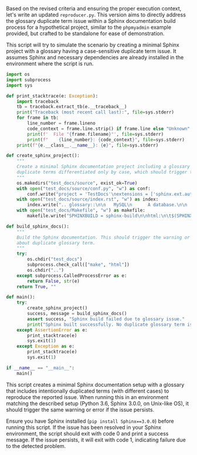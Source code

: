 Based on the revised criteria and ensuring the proper execution context, let's write an updated `reproducer.py`. This version aims to directly address the glossary duplicate term issue within a Sphinx documentation build process for a hypothetical project, similar to the `phpmyadmin` example provided, but crafted to be standalone for ease of demonstration.

This script will try to simulate the scenario by creating a minimal Sphinx project with a glossary having a case-sensitive duplicate term issue. It assumes Sphinx and necessary dependencies are already installed in the environment where the script is run.

```python
import os
import subprocess
import sys

def print_stacktrace(e: Exception):
    import traceback
    tb = traceback.extract_tb(e.__traceback__)
    print("Traceback (most recent call last):", file=sys.stderr)
    for frame in tb:
        line_number = frame.lineno
        code_context = frame.line.strip() if frame.line else "Unknown"
        print(f'  File "{frame.filename}"', file=sys.stderr)
        print(f"    {line_number}: {code_context}", file=sys.stderr)
    print(f"{e.__class__.__name__}: {e}", file=sys.stderr)

def create_sphinx_project():
    """
    Create a minimal Sphinx documentation project including a glossary with
    duplicate terms differentiated only by case, which should trigger the bug.
    """
    os.makedirs("test_docs/source", exist_ok=True)
    with open("test_docs/source/conf.py", "w") as conf:
        conf.write("project = 'TestDocs'\nextensions = ['sphinx.ext.autodoc', 'sphinx.ext.autosummary']")
    with open("test_docs/source/index.rst", "w") as index:
        index.write(".. glossary::\n\n   MySQL\n      A database.\n\n   mysql\n      Command-line tool.")
    with open("test_docs/Makefile", "w") as makefile:
        makefile.write("SPHINXBUILD = sphinx-build\n\nhtml:\n\t$(SPHINXBUILD) -b html source build")

def build_sphinx_docs():
    """
    Build the Sphinx documentation. This should trigger the warning or error
    about duplicate glossary term.
    """
    try:
        os.chdir("test_docs")
        subprocess.check_call(["make", "html"])
        os.chdir("..")
    except subprocess.CalledProcessError as e:
        return False, str(e)
    return True, ""

def main():
    try:
        create_sphinx_project()
        success, message = build_sphinx_docs()
        assert success, "Sphinx build failed due to glossary issue."
        print("Sphinx built successfully. No duplicate glossary term issue detected.")
    except AssertionError as e:
        print_stacktrace(e)
        sys.exit(1)
    except Exception as e:
        print_stacktrace(e)
        sys.exit(1)

if __name__ == "__main__":
    main()
```

This script creates a minimal Sphinx documentation setup with a glossary that includes intentionally duplicated terms (with different cases) to reproduce the reported issue. When running this in an environment matching the described setup (Python 3.6, Sphinx 3.0.0, on Unix-like OS), it should trigger the same warning or error if the issue persists.

Ensure you have Sphinx installed (`pip install Sphinx==3.0.0`) before running this script. If the issue has been resolved in your Sphinx environment, the script should exit with code 0 and print a success message. If the issue persists, it will exit with code 1, indicating failure due to the detected problem.